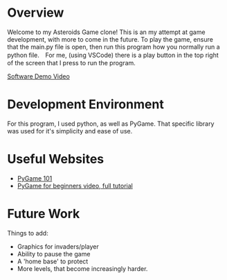# Overview

Welcome to my Asteroids Game clone! This is an my attempt at game development, with more to come in the future. To play the game, ensure that the main.py file is open, then run this program how you normally run a python file.　For me, (using VSCode) there is a play button in the top right of the screen that I press to run the program.


[Software Demo Video](https://youtu.be/qEJrBIQdUzk)

# Development Environment

For this program, I used python, as well as PyGame. That specific library was used for it's simplicity and ease of use.

# Useful Websites

* [PyGame 101](https://www.101computing.net/getting-started-with-pygame/)
* [PyGame for beginners video, full tutorial](https://youtu.be/AY9MnQ4x3zk?si=TR7zRnIlSae4FTET)

# Future Work
Things to add:
* Graphics for invaders/player
* Ability to pause the game
* A 'home base' to protect
* More levels, that become increasingly harder.
